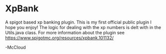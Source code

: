 # XpBank
A spigot based xp banking plugin. 
This is my first official public plugin I hope you enjoy!
The logic for dealing with the xp numbers is delt with in the Utils.java class.
For more information about the plugin see https://www.spigotmc.org/resources/xpbank.101132/

-McCloud
